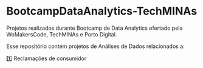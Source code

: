 # BootcampDataAnalytics-TechMINAs
Projetos realizados durante Bootcamp de Data Analytics ofertado pela WoMakersCode, TechMINAs e Porto Digital.

Esse repositório contém projetos de Análises de Dados relacionados a:

:one: Reclamações de consumidor
